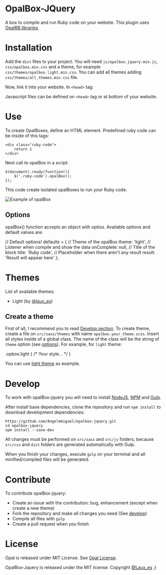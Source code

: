 # OpalBox-JQuery
A box to compile and run Ruby code on your website. This plugin uses [OpalRB libraries](http://opalrb.org/).

# Installation
Add the `dist` files to your project. You will need `js/opalbox.jquery.min.js`, `css/opalbox.min.css` and a theme, for example `css/themes/opalbox.light.min.css`. You can add all themes adding `css/themes/all_themes.min.css` file.

Now, link it into your website. In `<head>` tag:

  <link rel="stylesheet" type="text/css" href="<route to opalbox.min.css>" />
	<link rel="stylesheet" type="text/css" href="<route to theme>" />

Javascript files can be defined on `<head>` tag or at bottom of your website.

  <script type="text/javascript" src="http://cdn.opalrb.org/opal/current/opal.min.js"></script>
  <script type="text/javascript" src="https://code.jquery.com/jquery-1.11.3.min.js"></script>

  <script type="text/javascript" src="<route to opalbox.jquery.min.js>"></script>

# Use

To create OpalBoxes, define an HTML element. Predefined ruby code can be inside of this tags:

	<div class="ruby-code">
		return 1
	</div>

Next call to opalBox in a script:

	$(document).ready(function(){
		$('.ruby-code').opalBox();
	});

This code create isolated opalBoxes to run your Ruby code.

<div class="text-align: center">
  <img src="https://raw.githubusercontent.com/Angelmmiguel/opalbox-jquery/master/example.png" title="Example of opalBox"/>
</div>

## Options

opalBox() function accepts an object with optios. Available options and default values are:

  // Default options!
  defaults = {
    // Theme of the opalBox
    theme: 'light',
    // Listener when compile and show the data
    onComplete: null,
    // Title of the block
    title: 'Ruby code',
    // Placeholder when there aren't any result
    result: 'Result will appear here'
  };

# Themes

List of available themes:

* Light (by [@laux_es](https://twitter.com/Laux_es))

## Create a theme

First of all, I recommend you to read [Develop section](#develop). To create theme, create a file on `src/sass/themes` with name `opalbox.your_theme.scss`. Insert all styles inside of a global class. The name of the class will be the string of `theme` option (see [options](#options)). For example, for `light` theme:

  .opbox.light {
    /* Your style... */
  }

You can use [light theme](https://github.com/Angelmmiguel/src/sass/themes/opalbox.light.scss) as example.

# Develop

To work with opalBox-jquery you will need to install [NodeJS](https://nodejs.org/), [NPM](https://www.npmjs.com/) and [Gulp](http://gulpjs.com/).

After install base dependencies, clone the repository and run `npm install` to download development dependencies:

	https://github.com/Angelmmiguel/opalbox-jquery.git
	cd opalbox-jquery
	npm install --save-dev

All changes must be performed on `src/sass` and `src/js` folders, because `src/css` and `dist` folders are generated automatically with Gulp.

When you finish your changes, execute `gulp` on your terminal and all minified/compiled files will be generated.

# Contribute

To contribute opalBox-jquery:

* Create an issue with the contribution: bug, enhancement (except when create a new theme)
* Fork the repository and make all changes you need (See [develop](#develop))
* Compile all files with `gulp`
* Create a pull request when you finish

# License

Opal is released under MIT License. See [Opal License](https://github.com/opal/opal#license).

OpalBox-Jquery is released under the MIT license. Copyright [@Laux_es](https://twitter.com/Laux_es) ;)